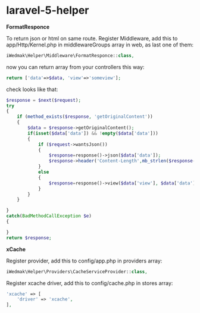# laravel-5-helper
**FormatResponce**

To return json or html on same route. 
Register Middleware, add this to app/Http/Kernel.php in middlewareGroups array in web, as last one of them: 
```php
iWedmak\Helper\Middleware\FormatResponce::class,
```
now you can return array from your controllers this way:
```php
return ['data'=>$data, 'view'=>'someview'];
```
check looks like that:
```php
$response = $next($request);
try
{
    if (method_exists($response, 'getOriginalContent')) 
    {
        $data = $response->getOriginalContent();
        if(isset($data['data']) && !empty($data['data']))
        {
            if ($request->wantsJson()) 
            {
                $response=response()->json($data['data']);
                $response->header('Content-Length',mb_strlen($response->getContent()));
            } 
            else 
            {
                $response=response()->view($data['view'], $data['data']);
            }
        }
    }

}
catch(BadMethodCallException $e)
{

}
return $response;
```
**xCache**

Register provider, add this to config/app.php in providers array: 
```php
iWedmak\Helper\Providers\CacheServiceProvider::class,
```
Register xcache driver, add this to config/cache.php in stores array: 
```php
'xcache' => [
    'driver' => 'xcache',
],
  
```
